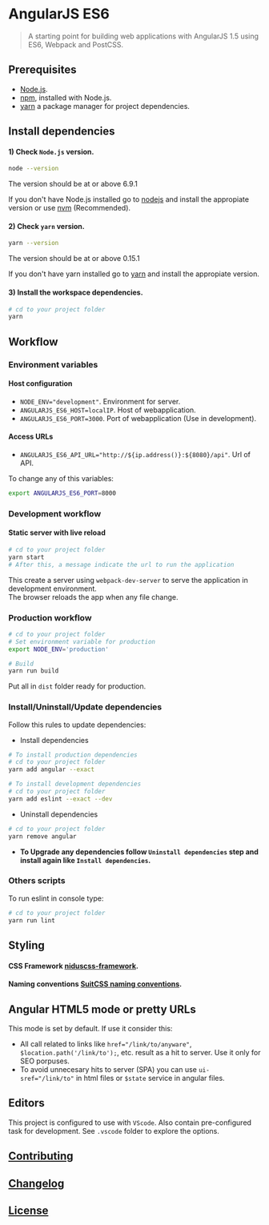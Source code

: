 # AngularJS ES6

> A starting point for building web applications with AngularJS 1.5 using ES6, Webpack and PostCSS.


## Prerequisites

- [Node.js](https://nodejs.org/en/download/).
- [npm](https://www.npmjs.com/), installed with Node.js.
- [yarn](https://yarnpkg.com/) a package manager for project dependencies.


## Install dependencies

#### 1) Check `Node.js` version.
```sh
node --version
```
The version should be at or above 6.9.1

If you don't have Node.js installed go to [nodejs](https://nodejs.org/en/download/) and install the appropiate version or use [nvm](http://www.sergiolepore.net/2014/06/30/nvm-instalando-y-usando-node-version-manager/) (Recommended).

#### 2) Check `yarn` version.
```sh
yarn --version
```
The version should be at or above 0.15.1

If you don't have yarn installed go to [yarn](https://yarnpkg.com/en/docs/install) and install the appropiate version.

#### 3) Install the workspace dependencies.
```sh
# cd to your project folder
yarn
```


## Workflow

### Environment variables

#### Host configuration
- `NODE_ENV="development"`. Environment for server.
- `ANGULARJS_ES6_HOST=localIP`. Host of webapplication.
- `ANGULARJS_ES6_PORT=3000`. Port of webapplication (Use in development).

#### Access URLs
- `ANGULARJS_ES6_API_URL="http://${ip.address()}:${8080}/api"`. Url of API.

To change any of this variables:

```sh
export ANGULARJS_ES6_PORT=8000
```

### Development workflow

#### Static server with live reload
```sh
# cd to your project folder
yarn start
# After this, a message indicate the url to run the application
```
This create a server using `webpack-dev-server` to serve the application in development environment.  
The browser reloads the app when any file change.

### Production workflow
```sh
# cd to your project folder
# Set environment variable for production
export NODE_ENV='production'

# Build
yarn run build
```
Put all in `dist` folder ready for production.

### Install/Uninstall/Update dependencies
Follow this rules to update dependencies:

- Install dependencies

```sh
# To install production dependencies
# cd to your project folder
yarn add angular --exact
```
```sh
# To install development dependencies
# cd to your project folder
yarn add eslint --exact --dev
```

- Uninstall dependencies

```sh
# cd to your project folder
yarn remove angular
```

- **To Upgrade any dependencies follow `Uninstall dependencies` step and install again like `Install dependencies`.**

### Others scripts

To run eslint in console type:

```sh
# cd to your project folder
yarn run lint
```


## Styling

#### CSS Framework **[niduscss-framework](https://github.com/nimedev/niduscss-framework)**.

#### Naming conventions **[SuitCSS naming conventions](https://github.com/suitcss/suit/blob/master/doc/naming-conventions.md)**.


## Angular HTML5 mode or pretty URLs

This mode is set by default. If use it consider this:

- All call related to links like `href="/link/to/anyware"`, `$location.path('/link/to');`, etc. result as a hit to server. Use it only for SEO porpuses.
- To avoid unnecesary hits to server (SPA) you can use `ui-sref="/link/to"` in html files or `$state` service in angular files.


## Editors
This project is configured to use with `VScode`. Also contain pre-configured task for development. See `.vscode` folder to explore the options.


## [Contributing](CONTRIBUTING.md)


## [Changelog](CHANGELOG.md)


## [License](LICENSE.md)